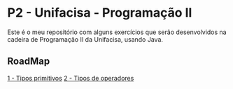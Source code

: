 # P2 - Unifacisa - Programação II

Este é o meu repositório com alguns exercícios que serão desenvolvidos na cadeira de Programação II da Unifacisa, usando Java.

## RoadMap

[1 - Tipos primitivos](doc/TiposPrimitivos.md)
[2 - Tipos de operadores](doc/TiposDeOperadores.md)